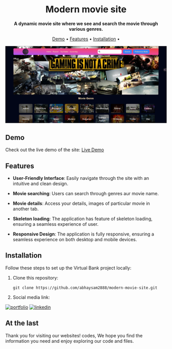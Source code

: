 <h1 align="center">Modern movie site</h1>
<p align="center">
  <strong>A dynamic movie site where we see and search the movie through various genres.</strong>
</p>

<p align="center">
  <a href="#demo">Demo</a> •
  <a href="#features">Features</a> •
  <a href="#installation">Installation</a> •
</p>

![Modern movie site Screenshot](./images/Screenshot%202024-03-01%20124223.png)

## Demo

Check out the live demo of the site: [Live Demo](https://modern-movie-site.netlify.app/)

## Features

- **User-Friendly Interface**: Easily navigate through the site with an intuitive and clean design.

- **Movie searching**: Users can search through genres aur movie name.

- **Movie details**: Access your details, images of particular movie in another tab.

- **Skeleton loading**: The application has feature of skeleton loading, ensuring a seamless experience of user.
  
- **Responsive Design**: The application is fully responsive, ensuring a seamless experience on both desktop and mobile devices.

## Installation

Follow these steps to set up the Virtual Bank project locally:

1. Clone this repository:
   ```shell
   git clone https://github.com/abhaysam2888/modern-movie-site.git
   
2. Social media link:

[![portfolio](https://img.shields.io/badge/my_portfolio-000?style=for-the-badge&logo=ko-fi&logoColor=white)](https://github.com/abhaysam2888?tab=repositories)
[![linkedin](https://img.shields.io/badge/linkedin-0A66C2?style=for-the-badge&logo=linkedin&logoColor=white)](https://www.linkedin.com/in/abhay-verma-821699274/)

## At the last

Thank you for visiting our websites! codes, We hope you find the information you need and enjoy exploring our code and files.
